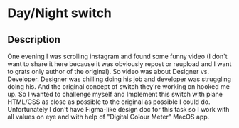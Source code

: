 # Day/Night switch

## Description

One evening I was scrolling instagram and found some funny video (I don't want to share it here because it was obviously repost or reupload and I want to grats only author of the original). So video was about Designer vs. Developer. Designer was chilling doing his job and developer was struggling doing his. And the original concept of switch they're working on hooked me up. So I wanted to challenge myself and Implement this switch with plane HTML/CSS as close as possible to the original as possible I could do. Unfortunately I don't have Figma-like design doc for this task so I work with all values on eye and with help of "Digital Colour Meter" MacOS app.
